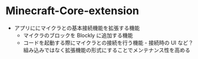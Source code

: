 # Minecraft-Core-extension

- アプリににマイクラとの基本接続機能を拡張する機能
  - マイクラのブロックを Blockly に追加する機能
  - コードを起動する際にマイクラとの接続を行う機能 - 接続時の UI など？
    組み込みではなく拡張機能の形式にすることでメンテナンス性を高める
